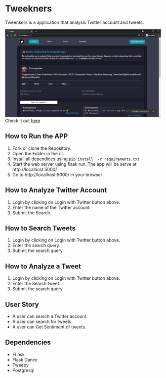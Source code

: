 # Tweekners
Tweenkers is a application that analysis Twitter account and tweets.

![alt_text](https://github.com/emmapraise/tweekners/blob/main/Screenshot%20(28).png)
Check it out [here](https://tweeters-app.herokuapp.com/)

## How to Run the APP
1. Fork or clone the Repository.
2. Open the Folder in the cli
3. Install all dependices using ```pip install  -r requirements.txt```
4. Start the web server using flask run. The app will be serve  at http://localhost:5000/
5. Go to http://localhost:5000/ in your browser

## How to Analyze Twitter Account
1. Login by clicking on Login with Twitter button above.
2. Enter the name of the Twitter account.
3. Submit the Search.

## How to Search Tweets
1. Login by clicking on Login with Twitter button above.
2. Enter the search query.
3. Submit the search query.

## How to Analyze a Tweet
1. Login by clicking on Login with Twitter button above.
2. Enter the Search tweet.
3. Submit the search query.

## User Story
* A user can search a Twitter account.
* A user can search for tweets.
* A user can Get Sentiment of tweets.

## Dependencies
- FLask
- Flask Dance
- Tweepy
- Postgresql

